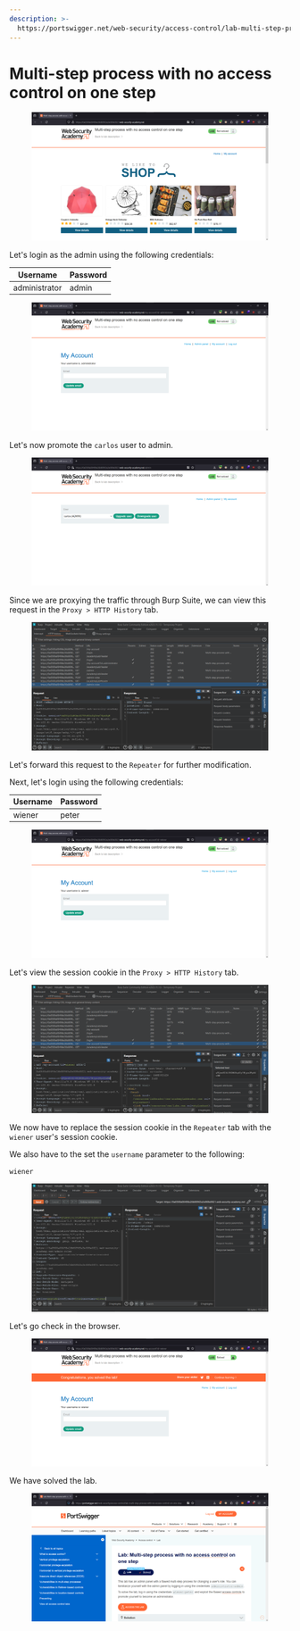 ```yaml
---
description: >-
  https://portswigger.net/web-security/access-control/lab-multi-step-process-with-no-access-control-on-one-step
---
```


# Multi-step process with no access control on one step

<figure><img src="../../../.gitbook/assets/1 (7).png" alt=""><figcaption></figcaption></figure>

Let's login as the admin using the following credentials:

| Username      | Password |
| ------------- | -------- |
| administrator | admin    |

<figure><img src="../../../.gitbook/assets/2 (13).png" alt=""><figcaption></figcaption></figure>

Let's now promote the `carlos` user to admin.

<figure><img src="../../../.gitbook/assets/3 (13).png" alt=""><figcaption></figcaption></figure>

Since we are proxying the traffic through Burp Suite, we can view this request in the `Proxy > HTTP History` tab.

<figure><img src="../../../.gitbook/assets/4 (10).png" alt=""><figcaption></figcaption></figure>

Let's forward this request to the `Repeater` for further modification.&#x20;

Next, let's login using the following credentials:

| Username | Password |
| -------- | -------- |
| wiener   | peter    |

<figure><img src="../../../.gitbook/assets/5 (11).png" alt=""><figcaption></figcaption></figure>

Let's view the session cookie in the `Proxy > HTTP History` tab.

<figure><img src="../../../.gitbook/assets/6 (8).png" alt=""><figcaption></figcaption></figure>

We now have to replace the session cookie in the `Repeater` tab with the `wiener` user's session cookie.&#x20;

We also have to the set the `username` parameter to the following:

```
wiener
```

<figure><img src="../../../.gitbook/assets/7 (9).png" alt=""><figcaption></figcaption></figure>

Let's go check in the browser.

<figure><img src="../../../.gitbook/assets/8 (3).png" alt=""><figcaption></figcaption></figure>

We have solved the lab.

<figure><img src="../../../.gitbook/assets/9 (3).png" alt=""><figcaption></figcaption></figure>
